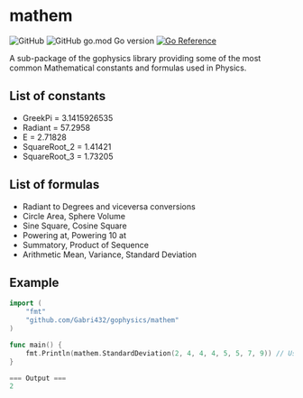 # mathem
![GitHub](https://img.shields.io/github/license/Gabri432/gophysics)
![GitHub go.mod Go version](https://img.shields.io/github/go-mod/go-version/Gabri432/gophysics)
[![Go Reference](https://pkg.go.dev/badge/github.com/Gabri432/gophysics.svg)](https://pkg.go.dev/github.com/Gabri432/gophysics/mathem)

A sub-package of the gophysics library providing some of the most common Mathematical constants and formulas used in Physics.

## List of constants
- GreekPi = 3.1415926535
- Radiant = 57.2958
- E = 2.71828
- SquareRoot_2 = 1.41421
- SquareRoot_3 = 1.73205

## List of formulas
- Radiant to Degrees and viceversa conversions
- Circle Area, Sphere Volume
- Sine Square, Cosine Square
- Powering at, Powering 10 at
- Summatory, Product of Sequence
- Arithmetic Mean, Variance, Standard Deviation

## Example
```go
import (
    "fmt"
    "github.com/Gabri432/gophysics/mathem"
)

func main() {
    fmt.Println(mathem.StandardDeviation(2, 4, 4, 4, 5, 5, 7, 9)) // Using the Standard Deviation formula
}

=== Output ===
2

```